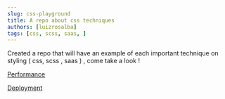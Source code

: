 ```yaml
---
slug: css-playground
title: A repo about css techniques 
authors: [luizrosalba]
tags: [css, scss, saas, ]
---
```


Created a repo that will have an example of each important technique on styling ( css, scss , saas ) , come take a look ! 

[Performance](https://github.com/luizrosalba/next-js-performance)

[Deployment](https://next-js-performance.vercel.app/)
